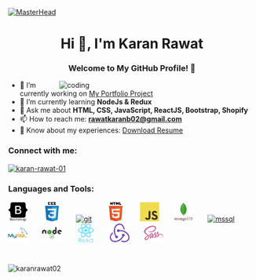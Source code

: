 [![MasterHead](https://user-images.githubusercontent.com/74038190/226190894-18e959ba-d458-4a94-ac44-790190f2a947.gif)](https://rb.gy/83maaa)

<h1 align="center">Hi 👋, I'm Karan Rawat</h1>
<h3 align="center">Welcome to My GitHub Profile! 🚀</h3>

<img align="right" alt="coding" width="400" src="https://media3.giphy.com/media/v1.Y2lkPTc5MGI3NjExMTRtMGZicHVvYWQ4MmdmNDJua29lczYyNHhkcnBuOWRoY2lzMW5weiZlcD12MV9pbnRlcm5hbF9naWZfYnlfaWQmY3Q9Zw/qgQUggAC3Pfv687qPC/giphy.gif">

- 🔭 I’m currently working on [My Portfolio Project](https://rb.gy/83maaa)
- 🌱 I’m currently learning **NodeJs & Redux**
- 💬 Ask me about **HTML, CSS, JavaScript, ReactJS, Bootstrap, Shopify**
- 📫 How to reach me: **rawatkaranb02@gmail.com**
- 📄 Know about my experiences: [Download Resume](https://drive.google.com/file/d/1sUFV10Sqz9X2uJFsf41A2_-4V1wgvrjt/view)

<h3 align="left">Connect with me:</h3>
<p align="left">
  <a href="https://linkedin.com/in/karan-rawat-01" target="blank"><img align="center" src="https://raw.githubusercontent.com/rahuldkjain/github-profile-readme-generator/master/src/images/icons/Social/linked-in-alt.svg" alt="karan-rawat-01" height="30" width="40" /></a>
</p>

<h3 align="left" >Languages and Tools:</h3>
<p align="left"> 
  <a href="https://getbootstrap.com" target="_blank" rel="noreferrer" style="margin-right: 25px;"><img src="https://raw.githubusercontent.com/devicons/devicon/master/icons/bootstrap/bootstrap-plain-wordmark.svg" alt="bootstrap" width="40" height="40"/></a>
  <a href="https://www.w3schools.com/css/" target="_blank" rel="noreferrer" style="margin-right: 25px;"><img src="https://raw.githubusercontent.com/devicons/devicon/master/icons/css3/css3-original-wordmark.svg" alt="css3" width="40" height="40"/></a> 
  <a href="https://git-scm.com/" target="_blank" rel="noreferrer" style="margin-right: 25px;"><img src="https://www.vectorlogo.zone/logos/git-scm/git-scm-icon.svg" alt="git" width="40" height="40"/></a> 
  <a href="https://www.w3.org/html/" target="_blank" rel="noreferrer" style="margin-right: 25px;"><img src="https://raw.githubusercontent.com/devicons/devicon/master/icons/html5/html5-original-wordmark.svg" alt="html5" width="40" height="40"/></a> 
  <a href="https://developer.mozilla.org/en-US/docs/Web/JavaScript" target="_blank" rel="noreferrer" style="margin-right: 25px;"><img src="https://raw.githubusercontent.com/devicons/devicon/master/icons/javascript/javascript-original.svg" alt="javascript" width="40" height="40"/></a> 
  <a href="https://www.mongodb.com/" target="_blank" rel="noreferrer" style="margin-right: 25px;"><img src="https://raw.githubusercontent.com/devicons/devicon/master/icons/mongodb/mongodb-original-wordmark.svg" alt="mongodb" width="40" height="40"/></a> 
  <a href="https://www.microsoft.com/en-us/sql-server" target="_blank" rel="noreferrer" style="margin-right: 25px;"><img src="https://www.svgrepo.com/show/303229/microsoft-sql-server-logo.svg" alt="mssql" width="40" height="40"/></a> 
  <a href="https://www.mysql.com/" target="_blank" rel="noreferrer" style="margin-right: 25px;"><img src="https://raw.githubusercontent.com/devicons/devicon/master/icons/mysql/mysql-original-wordmark.svg" alt="mysql" width="40" height="40"/></a> 
  <a href="https://nodejs.org" target="_blank" rel="noreferrer" style="margin-right: 25px;"><img src="https://raw.githubusercontent.com/devicons/devicon/master/icons/nodejs/nodejs-original-wordmark.svg" alt="nodejs" width="40" height="40"/></a> 
  <a href="https://reactjs.org/" target="_blank" rel="noreferrer" style="margin-right: 25px;"><img src="https://raw.githubusercontent.com/devicons/devicon/master/icons/react/react-original-wordmark.svg" alt="react" width="40" height="40"/></a> 
  <a href="https://redux.js.org" target="_blank" rel="noreferrer" style="margin-right: 25px;"><img src="https://raw.githubusercontent.com/devicons/devicon/master/icons/redux/redux-original.svg" alt="redux" width="40" height="40"/></a> 
  <a href="https://sass-lang.com" target="_blank" rel="noreferrer" style="margin-right: 25px;"><img src="https://raw.githubusercontent.com/devicons/devicon/master/icons/sass/sass-original.svg" alt="sass" width="40" height="40"/></a>
</p>

<p style="margin-top: 40px;"><img align="center" src="https://github-readme-stats.vercel.app/api/top-langs?username=karanrawat02&show_icons=true&locale=en&layout=compact" alt="karanrawat02" /></p>
